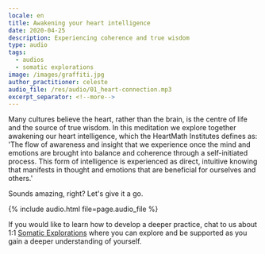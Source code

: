 ```yaml
---
locale: en
title: Awakening your heart intelligence
date: 2020-04-25
description: Experiencing coherence and true wisdom
type: audio
tags:
  - audios
  - somatic explorations
image: /images/graffiti.jpg
author_practitioner: celeste
audio_file: /res/audio/01_heart-connection.mp3
excerpt_separator: <!--more-->
---
```


Many cultures believe the heart, rather than the brain, is the centre of life and the source of true wisdom. In this
meditation we explore together awakening our heart intelligence<!--more-->, which the HeartMath Institutes defines as: 'The flow
of awareness and insight that we experience once the mind and emotions are brought into balance and coherence
through a self-initiated process. This form of intelligence is experienced as direct, intuitive knowing that manifests
in thought and emotions that are beneficial for ourselves and others.'

Sounds amazing, right? Let's give it a go.

{% include audio.html  file=page.audio_file %}

If you would like to learn how to develop a deeper practice, chat to us about 1:1 [Somatic Explorations](/modalities/somatic-explorations/)
where you can explore and be supported as you gain a deeper understanding of yourself.
